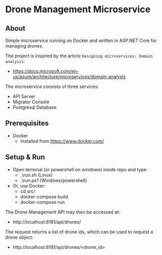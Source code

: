 # Drone Management Microservice

## About
Simple microservice running on Docker and written in ASP.NET Core for managing drones.

The project is inspired by the article `Designing microservices: Domain analysis`:

  * https://docs.microsoft.com/en-us/azure/architecture/microservices/domain-analysis

The microservice consists of three services:
  * API Server
  * Migrator Console
  * Postgresql Database

## Prerequisites
  * Docker 
    - Installed from https://www.docker.com/

## Setup & Run
  * Open terminal (or powershell on windows) inside repo and type:
    * .\run.sh (Linux)
    * .\run.ps1 (Windows/powershell)
  * Or, use Docker:
    * cd src/
    * docker-compose build
    * docker-compose run
  
  The Drone Management API may then be accessed at:

  * http://localhost:8181/api/drones/

  The request returns a list of drone ids, which can be used to request a drone object:

  * http://localhost:8181/api/drones/<drone_id>

